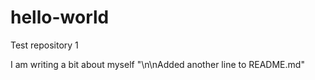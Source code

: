 # hello-world
Test repository 1

I am writing a bit about myself
"\n\nAdded another line to README.md" 
